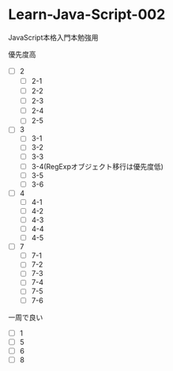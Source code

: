 # Learn-Java-Script-002
JavaScript本格入門本勉強用

優先度高　　
 - [ ] 2　　
   - [ ] 2-1　　
   - [ ] 2-2　　
   - [ ] 2-3　　
   - [ ] 2-4　　
   - [ ] 2-5　　
 - [ ] 3  
   - [ ] 3-1
   - [ ] 3-2  
   - [ ] 3-3
   - [ ] 3-4(RegExpオブジェクト移行は優先度低)
   - [ ] 3-5  
   - [ ] 3-6
 - [ ] 4
   - [ ] 4-1
   - [ ] 4-2
   - [ ] 4-3
   - [ ] 4-4
   - [ ] 4-5
 - [ ] 7
   - [ ] 7-1
   - [ ] 7-2
   - [ ] 7-3
   - [ ] 7-4
   - [ ] 7-5
   - [ ] 7-6

一周で良い    
 - [ ] 1  
 - [ ] 5  
 - [ ] 6  
 - [ ] 8  
